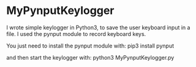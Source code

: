 # MyPynputKeylogger
I wrote simple keylogger in Python3, to save the user keyboard input in a file. I used the pynput module to record keyboard keys.

You just need to install the pynput module with:
  pip3 install pynput

and then start the keylogger with:
  python3 MyPynputKeylogger.py
